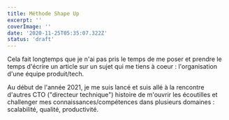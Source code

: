 ```yaml
---
title: Méthode Shape Up
excerpt: ''
coverImage: ''
date: '2020-11-25T05:35:07.322Z'
status: 'draft'
---
```

Cela fait longtemps que je n'ai pas pris le temps de me poser et prendre le temps d'écrire un article sur un sujet qui me tiens à coeur : l'organisation d'une équipe produit/tech.

Au début de l'année 2021, je me suis lancé et suis allé à la rencontre d'autres CTO ("directeur technique") histoire de m'ouvrir les écoutilles et challenger mes connaissances/compétences dans plusieurs domaines : scalabilité, qualité, productivité.